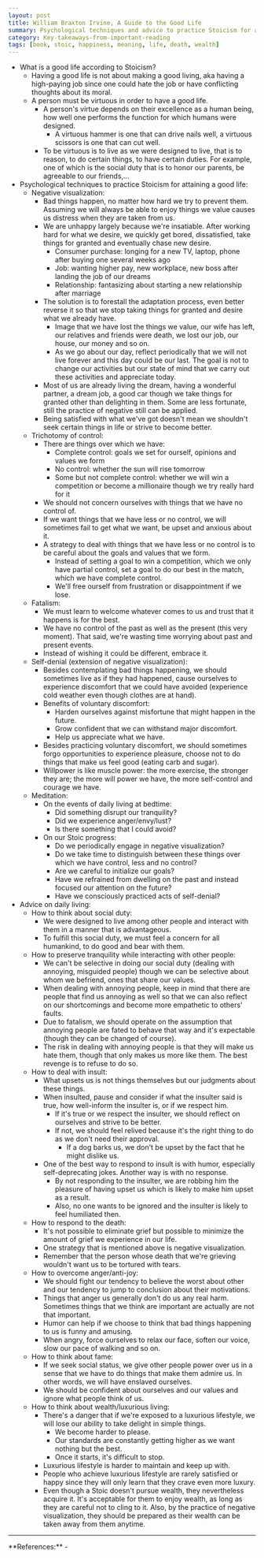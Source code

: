```yaml
---
layout: post
title: William Braxton Irvine, A Guide to the Good Life
summary: Psychological techniques and advice to practice Stoicism for attaining a good life.
category: Key-takeaways-from-important-reading
tags: [book, stoic, happiness, meaning, life, death, wealth]
---
```


- What is a good life according to Stoicism?
  - Having a good life is not about making a good living, aka having a high-paying job since one could hate the job or have conflicting thoughts about its moral.
  - A person must be virtuous in order to have a good life.
    - A person's virtue depends on their excellence as a human being, how well one performs the function for which humans were designed.
      - A virtuous hammer is one that can drive nails well, a virtuous scissors is one that can cut well.
    - To be virtuous is to live as we were designed to live, that is to reason, to do certain things, to have certain duties. For example, one of which is the social duty that is to honor our parents, be agreeable to our friends,...
- Psychological techniques to practice Stoicism for attaining a good life:
  - Negative visualization:
    - Bad things happen, no matter how hard we try to prevent them. Assuming we will always be able to enjoy things we value causes us distress when they are taken from us.
    - We are unhappy largely because we're insatiable. After working hard for what we desire, we quickly get bored, dissatisfied, take things for granted and eventually chase new desire.
      - Consumer purchase: longing for a new TV, laptop, phone after buying one several weeks ago
      - Job: wanting higher pay, new workplace, new boss after landing the job of our dreams
      - Relationship: fantasizing about starting a new relationship after marriage
    - The solution is to forestall the adaptation process, even better reverse it so that we stop taking things for granted and desire what we already have.
      - Image that we have lost the things we value, our wife has left, our relatives and friends were death, we lost our job, our house, our money and so on.
      - As we go about our day, reflect periodically that we will not live forever and this day could be our last. The goal is not to change our activities but our state of mind that we carry out these activities and appreciate today.
    - Most of us are already living the dream, having a wonderful partner, a dream job, a good car though we take things for granted other than delighting in them. Some are less fortunate, still the practice of negative still can be applied.
    - Being satisfied with what we've got doesn't mean we shouldn't seek certain things in life or strive to become better.
  - Trichotomy of control:
    - There are things over which we have:
      - Complete control: goals we set for ourself, opinions and values we form
      - No control: whether the sun will rise tomorrow
      - Some but not complete control: whether we will win a competition or become a millionaire though we try really hard for it
    - We should not concern ourselves with things that we have no control of.
    - If we want things that we have less or no control, we will sometimes fail to get what we want, be upset and anxious about it.
    - A strategy to deal with things that we have less or no control is to be careful about the goals and values that we form.
      - Instead of setting a goal to win a competition, which we only have partial control, set a goal to do our best in the match, which we have complete control.
      - We'll free ourself from frustration or disappointment if we lose.
  - Fatalism:
    - We must learn to welcome whatever comes to us and trust that it happens is for the best.
    - We have no control of the past as well as the present (this very moment). That said, we're wasting time worrying about past and present events.
    - Instead of wishing it could be different, embrace it.
  - Self-denial (extension of negative visualization):
    - Besides contemplating bad things happening, we should sometimes live as if they had happened, cause ourselves to experience discomfort that we could have avoided (experience cold weather even though clothes are at hand).
    - Benefits of voluntary discomfort:
      - Harden ourselves against misfortune that might happen in the future.
      - Grow confident that we can withstand major discomfort.
      - Help us appreciate what we have.
    - Besides practicing voluntary discomfort, we should sometimes forgo opportunities to experience pleasure, choose not to do things that make us feel good (eating carb and sugar).
    - Willpower is like muscle power: the more exercise, the stronger they are; the more will power we have, the more self-control and courage we have.
  - Meditation:
    - On the events of daily living at bedtime:
      - Did something disrupt our tranquility?
      - Did we experience anger/envy/lust?
      - Is there something that I could avoid?
    - On our Stoic progress:
      - Do we periodically engage in negative visualization?
      - Do we take time to distinguish between these things over which we have control, less and no control?
      - Are we careful to initialize our goals?
      - Have we refrained from dwelling on the past and instead focused our attention on the future?
      - Have we consciously practiced acts of self-denial?
- Advice on daily living:
  - How to think about social duty:
    - We were designed to live among other people and interact with them in a manner that is advantageous.
    - To fulfill this social duty, we must feel a concern for all humankind, to do good and bear with them.
  - How to preserve tranquility while interacting with other people:
    - We can't be selective in doing our social duty (dealing with annoying, misguided people) though we can be selective about whom we befriend, ones that share our values.
    - When dealing with annoying people, keep in mind that there are people that find us annoying as well so that we can also reflect on our shortcomings and become more empathetic to others' faults.
    - Due to fatalism, we should operate on the assumption that annoying people are fated to behave that way and it's expectable (though they can be changed of course).
    - The risk in dealing with annoying people is that they will make us hate them, though that only makes us more like them. The best revenge is to refuse to do so.
  - How to deal with insult:
    - What upsets us is not things themselves but our judgments about these things.
    - When insulted, pause and consider if what the insulter said is true, how well-inform the insulter is, or if we respect him.
      - If it's true or we respect the insulter, we should reflect on ourselves and strive to be better.
      - If not, we should feel relived because it's the right thing to do as we don't need their approval.
        - If a dog barks us, we don't be upset by the fact that he might dislike us.
    - One of the best way to respond to insult is with humor, especially self-deprecating jokes. Another way is with no response.
      - By not responding to the insulter, we are robbing him the pleasure of having upset us which is likely to make him upset as a result.
      - Also, no one wants to be ignored and the insulter is likely to feel humiliated then.
  - How to respond to the death:
    - It's not possible to eliminate grief but possible to minimize the amount of grief we experience in our life.
    - One strategy that is mentioned above is negative visualization.
    - Remember that the person whose death that we're grieving wouldn't want us to be tortured with tears.
  - How to overcome anger/anti-joy:
    - We should fight our tendency to believe the worst about other and our tendency to jump to conclusion about their motivations.
    - Things that anger us generally don't do us any real harm. Sometimes things that we think are important are actually are not that important.
    - Humor can help if we choose to think that bad things happening to us is funny and amusing.
    - When angry, force ourselves to relax our face, soften our voice, slow our pace of walking and so on.
  - How to think about fame:
    - If we seek social status, we give other people power over us in a sense that we have to do things that make them admire us. In other words, we will have enslaved ourselves.
    - We should be confident about ourselves and our values and ignore what people think of us.
  - How to think about wealth/luxurious living:
    - There's a danger that if we're exposed to a luxurious lifestyle, we will lose our ability to take delight in simple things.
      - We become harder to please.
      - Our standards are constantly getting higher as we want nothing but the best.
      - Once it starts, it's difficult to stop.
    - Luxurious lifestyle is harder to maintain and keep up with.
    - People who achieve luxurious lifestyle are rarely satisfied or happy since they will only learn that they crave even more luxury.
    - Even though a Stoic doesn't pursue wealth, they nevertheless acquire it. It's acceptable for them to enjoy wealth, as long as they are careful not to cling to it. Also, by the practice of negative visualization, they should be prepared as their wealth can be taken away from them anytime.

<hr>
**References:**
- <https://www.goodreads.com/book/show/5617966-a-guide-to-the-good-life>
